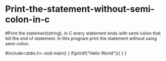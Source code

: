 # Print-the-statement-without-semi-colon-in-c
#Print the statement(string), in C every statement ends with semi-colon that tell the end of statement. In this program print the statement without using semi-colon.

#include<stdio.h>
void main()
{
	if(printf("Hello World")){
	}
}
